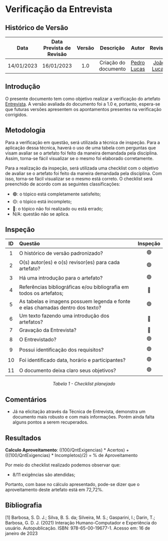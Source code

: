 # Verificação da Entrevista
## <a>Histórico de Versão</a>
|    Data    | Data Prevista de Revisão | Versão |      Descrição       |                   Autor                    | Revisor |
| :--------: | :----------------------: | :----: | :------------------: | :----------------------------------------: | :-----: |
| 14/01/2023 |        16/01/2023        |  1.0   | Criação do documento | [Pedro Lucas](https://github.com/PedroLSF) | [João Lucas](https://github.com/HacKairos) |

## <a>Introdução</a>
O presente documento tem como objetivo realizar a verificação do artefato [Entrevista](../../../Elicitacao/Entrevista.md). A versão avaliada do documento foi a 1.0 e, portanto, espera-se que futuras versões apresentem os apontamentos presentes na verificação corrigidos.


## <a>Metodologia</a>
Para a verificação em questão, será utilizada a técnica de inspeção. Para a aplicação dessa técnica, haverá o uso de uma tabela com perguntas que visam avaliar se o artefato foi feito da maneira demandada pela disciplina. Assim, torna-se fácil visualizar se o mesmo foi elaborado corretamente.

Para a realização da inspeção, será utilizada uma checklist com o objetivo de avaliar se o artefato foi feito da maneira demandada pela disciplina. Com isso, torna-se fácil visualizar se o mesmo está correto. O checklist será preenchido de acordo com as seguintes classificações:

* 🟢: o tópico está completamente satisfeito;
* 🟡: o tópico está incompleto;
* 🔴: o tópico não foi realizado ou está errado;
* N/A: questão não se aplica.

## Inspeção

<center>

|  ID   | Questão                                                                        | Inspeção |
| :---: | :----------------------------------------------------------------------------- | :------: |
|   1   | O histórico de versão padronizado?                                             |    🟢     |
|   2   | O(s) autor(es) e o(s) revisor(es) para cada artefato?                          |    🟢     |
|   3   | Há uma introdução para o artefato?                                             |    🟢     |
|   4   | Referências bibliográficas e/ou bibliografia em todos os artefatos;            |    🔴     |
|   5   | As tabelas e imagens possuem legenda e fonte e elas chamadas dentro dos texto? |    🟢     |
|   6   | Um texto fazendo uma introdução dos artefatos?                                 |    🔴     |
|   7   | Gravação da Entrevista?                                                        |    🔴     |
|   8   | O Entrevistado?                                                                |    🟢     |
|   9   | Possui identificação dos requisitos?                                           |    🟢     |
|  10   | Foi identificado data, horário e participantes?                                |    🟢     |
|  11   | O documento deixa claro seus objetivos?                                        |    🟢     |
  
*Tabela 1 - Checklist planejado*

</center>

## <a>Comentários</a>

* Já na elicitação através da Técnica de Entrevista, demonstra um documento mais robusto e com mais informações. Porém ainda falta alguns pontos a serem recuperados.

## <a>Resultados</a>
<a>**Calculo Aproveitamento**</a>: ((100/QntExigencias) * Acertos) + (((100/QntExigencias) * Incompletos)/2) = % de Aproveitamento

Por meio do checklist realizado podemos observar que:
  
  * 8/11 exigências são atendidas;

Portanto, com base no cálculo apresentado, pode-se dizer que o aproveitamento deste artefato está em 72,72%.

## Bibliografia

[1] Barbosa, S. D. J.; Silva, B. S. da; Silveira, M. S.; Gasparini, I.; Darin, T.; Barbosa, G. D. J. (2021) Interação Humano-Computador e Experiência do usuário. Autopublicação. ISBN: 978-65-00-19677-1. Acesso em: 16 de janeiro de 2023
